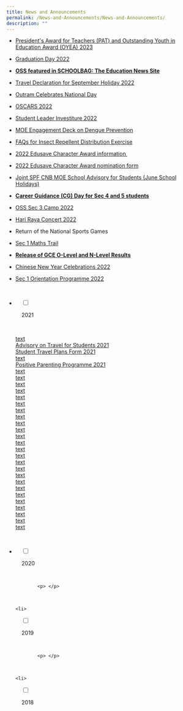 ```yaml
---
title: News and Announcements
permalink: /News-and-Announcements/News-and-Announcements/
description: ""
---
```

*   [President's Award for Teachers (PAT) and Outstanding Youth in Education Award (OYEA) 2023](https://outramsec-moe-edu-sg-admin.cwp.sg/other/presidents-award-for-teachers-pat-and-outstanding-youth-in-education-award-oyea-2023)
*   [Graduation Day 2022](https://outramsec-moe-edu-sg-admin.cwp.sg/other/graduation-day-2022)
*   **[OSS featured in SCHOOLBAG: The Education News Site](https://www.schoolbag.edu.sg/story/it-takes-a-village-to-support-a-student)**   
    
*   [Travel Declaration for September Holiday 2022](/files/News%20&%20Announcements/Travel%20Declaration%20for%202022/Travel%20Declaration%20for%20September%20Holiday%202022.pdf)  
    
*   [Outram Celebrates National Day](https://outramsec.moe.edu.sg/other/outram-celebrates-national-day)
*   [OSCARS 2022](https://outramsec.moe.edu.sg/other/oscars-2022) 
*   [Student Leader Investiture 2022](https://outramsec.moe.edu.sg/other/student-leader-investiture-2022)
*   [MOE Engagement Deck on Dengue Prevention](/files/News%20&%20Announcements/MOE%20Eng%20Deck%20Dengue%20Prevention/Dengue%20Attachment%206-Engagement%20Deck%20for%20Secondary%20Schools.pdf)  
    
*   [FAQs for Insect Repellent Distribution Exercise](/files/News%20&%20Announcements/FAQs%20for%20In%20Repel%20Distri%20Ex/Dengue%20Attachment%207-Frequently%20Asked%20Questions%20-%20NEAxTF%20Repellent%20Distribution.pdf)
*   [2022 Edusave Character Award information ](/files/News%20&%20Announcements/2022%20Edu%20Char%20Awa%20information/2022%20Edusave%20Character%20Award%20information.pdf) 
*   [2022 Edusave Character Award nomination form](/files/News%20&%20Announcements/2022%20Edu%20Ch%20Aw%20nomination%20form/2022%20Edusave%20Character%20Award%20nomination%20form.pdf)
*   [Joint SPF CNB MOE School Advisory for Students (June School Holidays)]()
*   **[Career Guidance (CG) Day for Sec 4 and 5 students](https://outramsec-moe-edu-sg-admin.cwp.sg/oss/career-guidance-cg-day-for-sec-4-and-5-students)**  
    
*   [OSS Sec 3 Camp 2022](https://outramsec-moe-edu-sg-admin.cwp.sg/other/oss-sec-3-camp-2022)  
    
*   [Hari Raya Concert 2022](https://outramsec-moe-edu-sg-admin.cwp.sg/other/hari-raya-concert-2022) 
*   Return of the National Sports Games
*   [Sec 1 Maths Trail](https://outramsec-moe-edu-sg-admin.cwp.sg/other/sec-1-maths-trail)
*   **[Release of GCE O-Level and N-Level Results](https://outramsec.moe.edu.sg/other/release-of-gce-o-level-and-n-level-results-1)**
*   [Chinese New Year Celebrations 2022](https://outramsec-moe-edu-sg-admin.cwp.sg/other/chinese-new-year-2022)
*   [Sec 1 Orientation Programme 2022](https://outramsec-moe-edu-sg-admin.cwp.sg/other/secondary-one-orientation-programme)

<ul class="jekyllcodex_accordion">

  <li>

    <input type="checkbox" id="accordion1">

    <label for="accordion1">2021</label>

    <div>
			
<a href="link">text</a><br>
<a href="files/News%20&%20Announcements/2021/Ad%20on%20Travel%20for%20Students%202021/Advisory%20on%20Travel%20for%20Students%202021.pdf">Advisory on Travel for Students 2021</a><br>
			<a href="files/News%20&%20Announcements/2021/Student%20Travel%20Plans%20Form%202021/Student%20Travel%20Plans%20Form%202021.pdf">Student Travel Plans Form 2021</a><br>
			<a href="link">text</a><br>
			<a href="files/News%20&%20Announcements/2021/Positive%20Parent%20Programme%202021/Positive%20Parenting%20Programme%202021.pdf">Positive Parenting Programme 2021</a><br>
			<a href="link">text</a><br>
			<a href="link">text</a><br>
			<a href="link">text</a><br>
			<a href="link">text</a><br>
			<a href="link">text</a><br>
			<a href="link">text</a><br>
			<a href="link">text</a><br>
			<a href="link">text</a><br>
			<a href="link">text</a><br>
			<a href="link">text</a><br>
			<a href="link">text</a><br>
			<a href="link">text</a><br>
			<a href="link">text</a><br>
			<a href="link">text</a><br>
			<a href="link">text</a><br>
			<a href="link">text</a><br>
			<a href="link">text</a><br>
			<a href="link">text</a><br>
			<a href="link">text</a><br>
			<a href="link">text</a><br>
			<a href="link">text</a><br>
			<a href="link">text</a><br>
			<a href="link">text</a><br>
			<a href="link">text</a><br>
			<a href="link">text</a></p>

    </div>

</li>
	<li>

    <input type="checkbox" id="accordion2">

    <label for="accordion2">2020</label>

    <div>

			<p> </p>

    </div>

</li>
	
	<li>

    <input type="checkbox" id="accordion3">

    <label for="accordion3">2019</label>

    <div>

			<p> </p>

    </div>

</li>
	
	<li>

    <input type="checkbox" id="accordion4">

    <label for="accordion4">2018</label>

    <div>

      <p> </p>

    </div>

</li>
	
	

	
</ul>